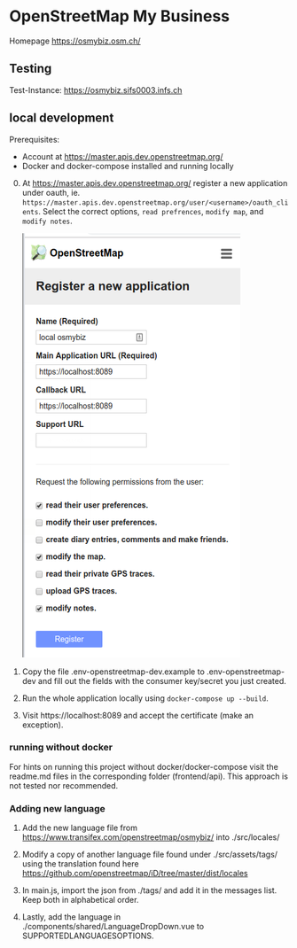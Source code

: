 # OpenStreetMap My Business 

Homepage https://osmybiz.osm.ch/ 

## Testing

Test-Instance: https://osmybiz.sifs0003.infs.ch

## local development

Prerequisites: 

* Account at https://master.apis.dev.openstreetmap.org/
* Docker and docker-compose installed and running locally

0. At https://master.apis.dev.openstreetmap.org/ register a new application under oauth,
    ie. `https://master.apis.dev.openstreetmap.org/user/<username>/oauth_clients`.
    Select the correct options, `read prefrences`, `modify map`, and `modify notes`.

    ![](./documentation_images/selection-for-osm-auth.png)

1. Copy the file .env-openstreetmap-dev.example to .env-openstreetmap-dev and fill out the
fields with the consumer key/secret you just created.

2. Run the whole application locally using `docker-compose up --build`. 

3. Visit https://localhost:8089 and accept the certificate (make an exception).

### running without docker

For hints on running this project without docker/docker-compose 
visit the readme.md files in the corresponding folder (frontend/api).
This approach is not tested nor recommended.

### Adding new language

1. Add the new language file from https://www.transifex.com/openstreetmap/osmybiz/
into ./src/locales/

2. Modify a copy of another language file found under ./src/assets/tags/
using the translation found here https://github.com/openstreetmap/iD/tree/master/dist/locales

3. In main.js, import the json from ./tags/ and add it in the messages list. Keep both in alphabetical order.

4. Lastly, add the language in ./components/shared/LanguageDropDown.vue to SUPPORTEDLANGUAGESOPTIONS.